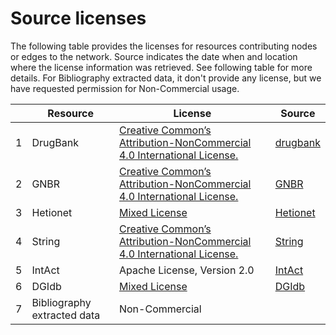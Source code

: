 # Source licenses
The following table provides the licenses for resources contributing nodes or edges to the network. Source indicates the date when and location where the license information was retrieved. See following table for more details. For Bibliography extracted data, it don't provide any license, but we have requested permission for Non-Commercial usage.

|   | Resource | License | Source |
| --- | -------- | ------- | ------ |
| 1 | DrugBank| [Creative Common’s Attribution-NonCommercial 4.0 International License.](http://creativecommons.org/licenses/by-nc/4.0/legalcode) | [drugbank](https://www.drugbank.ca/) |
| 2 | GNBR | [Creative Common’s Attribution-NonCommercial 4.0 International License.](http://creativecommons.org/licenses/by-nc/4.0/legalcode) | [GNBR](https://zenodo.org/record/1134693#.XqZLZpMza8U) |
| 3 | Hetionet | [Mixed License](https://github.com/hetio/hetionet#License) | [Hetionet](https://het.io/) |
| 4 | String | [Creative Common’s Attribution-NonCommercial 4.0 International License.](http://creativecommons.org/licenses/by-nc/4.0/legalcode) | [String](https://string-db.org/) |
| 5 | IntAct | Apache License, Version 2.0 | [IntAct](https://www.ebi.ac.uk/intact/) |
| 6 | DGIdb | [Mixed License](http://www.dgidb.org/downloads) | [DGIdb](http://www.dgidb.org/) |
| 7 | Bibliography extracted data | Non-Commercial |  |
